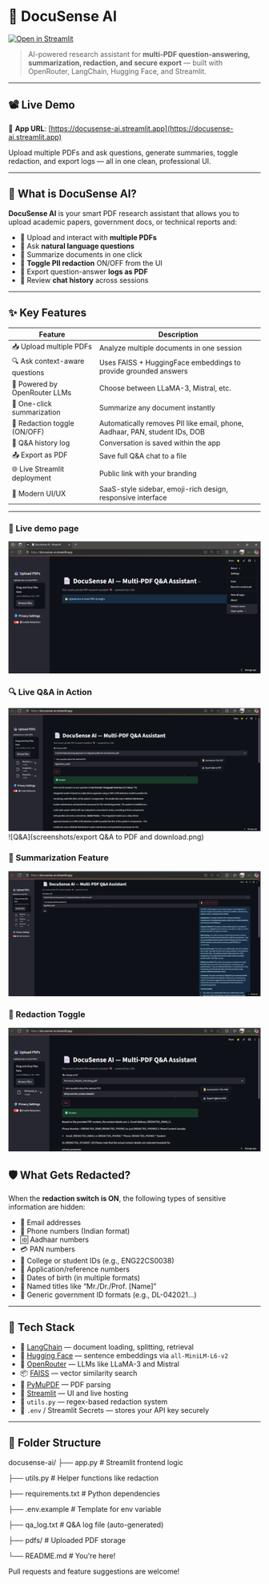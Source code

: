# 🤖 DocuSense AI

[![Open in Streamlit](https://static.streamlit.io/badges/streamlit_badge_black_white.svg)](https://docusense-ai.streamlit.app/)

> AI-powered research assistant for **multi-PDF question-answering, summarization, redaction, and secure export** — built with OpenRouter, LangChain, Hugging Face, and Streamlit.

---

## 📽️ Live Demo

🔗 **App URL**: [https://docusense-ai.streamlit.app](https://docusense-ai.streamlit.app)

Upload multiple PDFs and ask questions, generate summaries, toggle redaction, and export logs — all in one clean, professional UI.

---

## 🧠 What is DocuSense AI?

**DocuSense AI** is your smart PDF research assistant that allows you to upload academic papers, government docs, or technical reports and:

- 📂 Upload and interact with **multiple PDFs**
- 💬 Ask **natural language questions**
- 📜 Summarize documents in one click
- 🔐 **Toggle PII redaction** ON/OFF from the UI
- 💾 Export question-answer **logs as PDF**
- 🧠 Review **chat history** across sessions

---

## ✨ Key Features

| Feature                          | Description |
|----------------------------------|-------------|
| 📥 Upload multiple PDFs          | Analyze multiple documents in one session |
| 🔍 Ask context-aware questions   | Uses FAISS + HuggingFace embeddings to provide grounded answers |
| 🧠 Powered by OpenRouter LLMs    | Choose between LLaMA-3, Mistral, etc. |
| 📜 One-click summarization       | Summarize any document instantly |
| 🧼 Redaction toggle (ON/OFF)     | Automatically removes PII like email, phone, Aadhaar, PAN, student IDs, DOB |
| 🧠 Q&A history log               | Conversation is saved within the app |
| 📤 Export as PDF                 | Save full Q&A chat to a file |
| 🌐 Live Streamlit deployment     | Public link with your branding |
| 🎨 Modern UI/UX                  | SaaS-style sidebar, emoji-rich design, responsive interface |

---
### 📜 Live demo page

![Demo Page](screenshots/live_demo_page1.png)



### 🔍 Live Q&A in Action

![Q&A](screenshots/live_demo_page2.png)
![Q&A](screenshots/export Q&A to PDF and download.png)


### 📜 Summarization Feature

![Summarize](screenshots/summarize_the_pdf.png)

### 🧼 Redaction Toggle

![Redaction](screenshots/privacy_enable.png)


## 🛡️ What Gets Redacted?

When the **redaction switch is ON**, the following types of sensitive information are hidden:

- 📧 Email addresses
- 📱 Phone numbers (Indian format)
- 🆔 Aadhaar numbers
- 💳 PAN numbers
- 🏫 College or student IDs (e.g., ENG22CS0038)
- 🔢 Application/reference numbers
- 📅 Dates of birth (in multiple formats)
- 🧑 Named titles like “Mr./Dr./Prof. [Name]”
- 🧾 Generic government ID formats (e.g., DL-042021...)

---

## 🧩 Tech Stack

- 🔗 [LangChain](https://www.langchain.com/) — document loading, splitting, retrieval
- 🧬 [Hugging Face](https://huggingface.co/) — sentence embeddings via `all-MiniLM-L6-v2`
- 🧠 [OpenRouter](https://openrouter.ai/) — LLMs like LLaMA-3 and Mistral
- 📦 [FAISS](https://github.com/facebookresearch/faiss) — vector similarity search
- 📄 [PyMuPDF](https://pymupdf.readthedocs.io/en/latest/) — PDF parsing
- 🎨 [Streamlit](https://streamlit.io) — UI and live hosting
- 🧼 `utils.py` — regex-based redaction system
- 🔐 `.env` / Streamlit Secrets — stores your API key securely

---


## 📁 Folder Structure

docusense-ai/
├── app.py # Streamlit frontend logic

├── utils.py # Helper functions like redaction

├── requirements.txt # Python dependencies

├── .env.example # Template for env variable

├── qa_log.txt # Q&A log file (auto-generated)

├── pdfs/ # Uploaded PDF storage

└── README.md # You're here!




Pull requests and feature suggestions are welcome!
